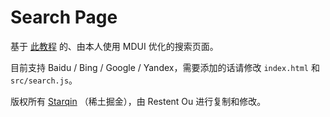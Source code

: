 # Search Page

基于 [此教程](https://juejin.cn/post/7057867467720228872) 的、由本人使用 MDUI 优化的搜索页面。

目前支持 Baidu / Bing / Google / Yandex，需要添加的话请修改 `index.html` 和 `src/search.js`。

版权所有 [Starqin](https://juejin.cn/user/1944367634055815) （稀土掘金），由 Restent Ou 进行复制和修改。
